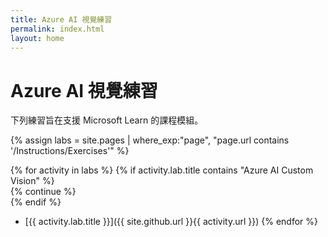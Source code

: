 ```yaml
---
title: Azure AI 視覺練習
permalink: index.html
layout: home
---
```


# Azure AI 視覺練習

下列練習旨在支援 Microsoft Learn 的課程模組。


{% assign labs = site.pages | where_exp:"page", "page.url contains '/Instructions/Exercises'" %}

{% for activity in labs  %} {% if activity.lab.title contains "Azure AI Custom Vision" %}  
    {% continue %}  
  {% endif %} 
  - [{{ activity.lab.title }}]({{ site.github.url }}{{ activity.url }}) {% endfor %}
